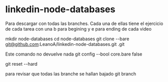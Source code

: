 # linkedin-node-databases

Para descargar con todas las branches. Cada una de ellas tiene el ejercicio de cada tarea con una b para begining y e para ending
de cada video

mkdir node-databases
cd node-databases
git clone --bare git@github.com:LeanoA/linkedin-node-databases.git .git

Este comando no devuelve nada
git config --bool core.bare false

git reset --hard

para revisar que todas las branche se hallan bajado
git branch
